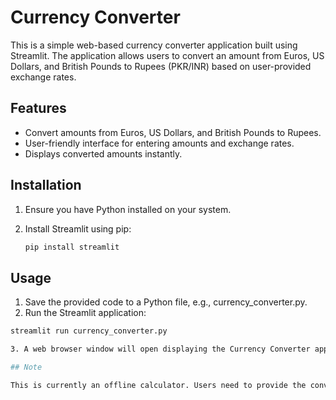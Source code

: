 # Currency Converter

This is a simple web-based currency converter application built using Streamlit. The application allows users to convert an amount from Euros, US Dollars, and British Pounds to Rupees (PKR/INR) based on user-provided exchange rates.

## Features

- Convert amounts from Euros, US Dollars, and British Pounds to Rupees.
- User-friendly interface for entering amounts and exchange rates.
- Displays converted amounts instantly.

## Installation

1. Ensure you have Python installed on your system.
2. Install Streamlit using pip:

   
   ```bash
   pip install streamlit

## Usage
1. Save the provided code to a Python file, e.g., currency_converter.py.
2. Run the Streamlit application:


```bash
streamlit run currency_converter.py

3. A web browser window will open displaying the Currency Converter application.

## Note

This is currently an offline calculator. Users need to provide the conversion rates manually. In future updates, an API will be integrated to fetch the current exchange rates automatically.
